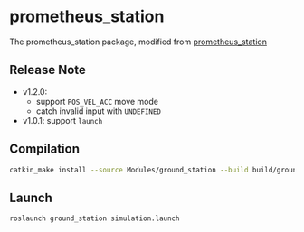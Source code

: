 # prometheus_station

The prometheus_station package, modified from [prometheus_station](https://github.com/amov-lab/Prometheus/tree/v1.1/Modules/ground_station)


## Release Note

- v1.2.0: 
  - support `POS_VEL_ACC` move mode
  - catch invalid input with `UNDEFINED`
- v1.0.1: support `launch`


## Compilation

```bash
catkin_make install --source Modules/ground_station --build build/ground_station
```


## Launch

```bash
roslaunch ground_station simulation.launch
```
